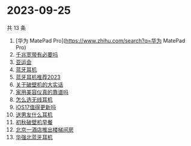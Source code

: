 # 2023-09-25

共 13 条

<!-- BEGIN -->
<!-- 最后更新时间 Mon Sep 25 2023 23:11:43 GMT+0800 (China Standard Time) -->

1. [华为 MatePad Pro](https://www.zhihu.com/search?q=华为 MatePad Pro)
1. [千兆宽带有必要吗](https://www.zhihu.com/search?q=千兆宽带有必要吗)
1. [亚运会](https://www.zhihu.com/search?q=亚运会)
1. [蓝牙耳机](https://www.zhihu.com/search?q=蓝牙耳机)
1. [蓝牙耳机推荐2023](https://www.zhihu.com/search?q=蓝牙耳机推荐2023)
1. [关于破壁机的大实话](https://www.zhihu.com/search?q=关于破壁机的大实话)
1. [家用美容仪真的靠谱吗](https://www.zhihu.com/search?q=家用美容仪真的靠谱吗)
1. [怎么选无线耳机](https://www.zhihu.com/search?q=怎么选无线耳机)
1. [iOS17值得更新吗](https://www.zhihu.com/search?q=iOS17值得更新吗)
1. [送男友什么耳机](https://www.zhihu.com/search?q=送男友什么耳机)
1. [初秋破壁机早餐](https://www.zhihu.com/search?q=初秋破壁机早餐)
1. [北京一酒店推出楼梯间房](https://www.zhihu.com/search?q=北京一酒店推出楼梯间房)
1. [华强北蓝牙耳机](https://www.zhihu.com/search?q=华强北蓝牙耳机)

<!-- END -->

